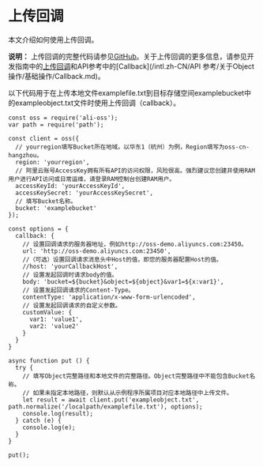 # 上传回调

本文介绍如何使用上传回调。

**说明：** 上传回调的完整代码请参见[GitHub](https://github.com/ali-sdk/ali-oss#putname-file-options)。关于上传回调的更多信息，请参见开发指南中的[上传回调](/intl.zh-CN/开发指南/对象/文件（Object）/上传文件（Object）/上传回调.md)和API参考中的[Callback](/intl.zh-CN/API 参考/关于Object操作/基础操作/Callback.md)。

以下代码用于在上传本地文件examplefile.txt到目标存储空间examplebucket中的exampleobject.txt文件时使用上传回调（callback）。

```
const oss = require('ali-oss');
var path = require('path');

const client = oss({
  // yourregion填写Bucket所在地域。以华东1（杭州）为例，Region填写为oss-cn-hangzhou。
  region: 'yourregion',
  // 阿里云账号AccessKey拥有所有API的访问权限，风险很高。强烈建议您创建并使用RAM用户进行API访问或日常运维，请登录RAM控制台创建RAM用户。
  accessKeyId: 'yourAccessKeyId',
  accessKeySecret: 'yourAccessKeySecret',
  // 填写Bucket名称。
  bucket: 'examplebucket'
});

const options = {
  callback: {
    // 设置回调请求的服务器地址，例如http://oss-demo.aliyuncs.com:23450。
    url: 'http://oss-demo.aliyuncs.com:23450',
    //（可选）设置回调请求消息头中Host的值，即您的服务器配置Host的值。
    //host: 'yourCallbackHost',
    // 设置发起回调时请求body的值。
    body: 'bucket=${bucket}&object=${object}&var1=${x:var1}',
    // 设置发起回调请求的Content-Type。
    contentType: 'application/x-www-form-urlencoded',
    // 设置发起回调请求的自定义参数。
    customValue: {
      var1: 'value1',
      var2: 'value2'
    }
  }
}

async function put () {
  try {
    // 填写Object完整路径和本地文件的完整路径。Object完整路径中不能包含Bucket名称。
    // 如果未指定本地路径，则默认从示例程序所属项目对应本地路径中上传文件。
    let result = await client.put('exampleobject.txt', path.normalize('/localpath/examplefile.txt'), options);
    console.log(result);
  } catch (e) {
    console.log(e);
  }
}

put();        
```

